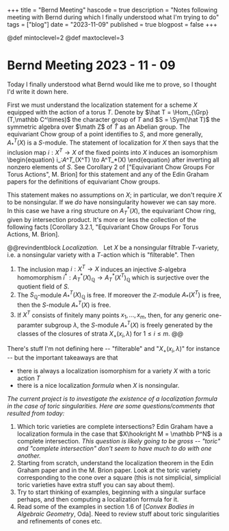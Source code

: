 +++
title = "Bernd Meeting"
hascode = true
description = "Notes following meeting with Bernd during which I finally understood what I'm trying to do"
tags = ["blog"]
date = "2023-11-09"
published = true
blogpost = false
+++

@def mintoclevel=2
@def maxtoclevel=3

# Bernd Meeting 2023 - 11 - 09

Today I finally understood what Bernd would like me to prove, so I thought I'd write it down here. 

First we must understand the localization statement for a scheme $X$ equipped with the action of a torus $T$. Denote by $\hat T = \Hom_{\Grp}(T,\mathbb C^\times)$ the character group of $T$ and $S = \Sym(\hat T)$ the symmetric algebra over $\math Z$ of $\hat T$ as an Abelian group. The equivariant Chow group of a point identifies to $S$, and more generally, $A_*^T(X)$ is a $S$-module. The statement of localization for $X$ then says that the inclusion map $i:X^T\to X$ of the fixed points into $X$ induces an isomorphism
\begin{equation}
    i_*:A^T_*(X^T) \to A^T_*(X)
\end{equation}
after inverting all nonzero elements of $S$. See Corollary 2 of ["Equivariant Chow Groups For Torus Actions", M. Brion] for this statement and any of the Edin Graham papers for the definitions of equivariant Chow groups.

This statement makes no assumptions on $X$; in particular, we don't require $X$ to be nonsingular. If we *do* have nonsingularity however we can say more. In this case we have a ring structure on $A^*_T(X)$, the equivariant Chow ring, given by intersection product. It's more or less the collection of the following facts [Corollary 3.2.1, "Equivariant Chow Groups For Torus Actions, M. Brion].

@@revindentblock
    *Localization.* &nbsp; Let $X$ be a nonsingular filtrable $T$-variety, i.e. a nonsingular variety with a $T$-action which is "filterable". Then
1. The inclusion map $i:X^T\to X$ induces an injective $S$-algebra homomorphism $i^*:A^*_T(X)_{\mathbb Q} \to A^*_T(X^T)_{\mathbb Q}$ which is surjective over the quotient field of $S$.
1. The $S_{\mathbb Q}$-module $A_*^T(X)_{\mathbb Q}$ is free. If moreover the $\mathbb Z$-module $A_*(X^T)$ is free, then the $S$-module $A_*^T(X)$ is free.
1. If $X^T$ consists of finitely many points $x_1,...,x_m$, then, for any generic one-paramter subgroup $\lambda$, the $S$-module $A_*^T(X)$ is freely generated by the classes of the closures of strata $X_+(x_i,\lambda)$ for $1\leq i \leq m$.
@@

There's stuff I'm not defining here -- "filterable" and "$X_+(x_i, \lambda)$" for instance -- but the important takeaways are that

- there is always a localization isomorphism for a variety $X$ with a toric action $T$
- there is a nice localization *formula* when $X$ is nonsingular.

*The current project is to investigate the existence of a localization *formula* in the case of toric singularities. Here are some questions/comments that resulted from today:*

1. Which toric varieties are complete intersections? Edin Graham have a localization formula in the case that $X\hookright M = \mathbb P^N$ is a complete intersection. *This question is likely going to be gross -- "toric" and "complete intersection" don't seem to have much to do with one another.*
1. Starting from scratch, understand the localization theorem in the Edin Graham paper and in the M. Brion paper. Look at the toric variety corresponding to the cone over a square (this is not simplicial, simplicial toric varieties have extra stuff you can say about them).
1. Try to start thinking of examples, beginning with a singular surface perhaps, and then computing a localization formula for it.
1. Read some of the examples in section 1.6 of [*Convex Bodies in Algebraic Geometry*, Oda]. Need to review stuff about toric singularities and refinements of cones etc.


